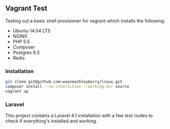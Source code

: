 ## Vagrant Test

Testing out a basic shell provisioner for vagrant which installs the following:

- Ubuntu 14.04 LTS
- NGINX
- PHP 5.5
- Composer
- Postgres 9.3
- Redis

### Installation

```bash
git clone git@github.com:wayneashleyberry/linux.git
composer install --no-interaction --working-dir source
vagrant up
```

### Laravel

This project contains a Laravel 4.1 installation with a few test routes to
check if everything's installed and working.

